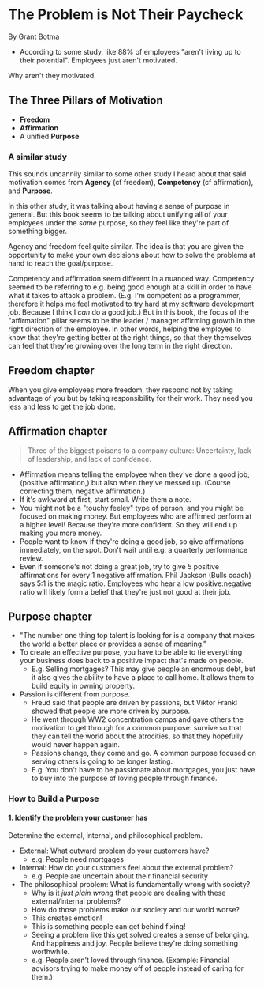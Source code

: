 # The Problem is Not Their Paycheck

By Grant Botma

- According to some study, like 88% of employees "aren't living up to their potential". Employees just aren't motivated.

Why aren't they motivated.

## The Three Pillars of Motivation

- **Freedom**
- **Affirmation**
- A unified **Purpose**

### A similar study

This sounds uncannily similar to some other study I heard about that said motivation comes from **Agency** (cf freedom), **Competency** (cf affirmation), and **Purpose**.

In this other study, it was talking about having a sense of purpose in general. But this book seems to be talking about unifying all of your employees under the _same_ purpose, so they feel like they're part of something bigger.

Agency and freedom feel quite similar. The idea is that you are given the opportunity to make your own decisions about how to solve the problems at hand to reach the goal/purpose.

Competency and affirmation seem different in a nuanced way. Competency seemed to be referring to e.g. being good enough at a skill in order to have what it takes to attack a problem. (E.g. I'm competent as a programmer, therefore it helps me feel motivated to try hard at my software development job. Because I think I _can_ do a good job.) But in this book, the focus of the "affirmation" pillar seems to be the leader / manager affirming growth in the right direction of the employee. In other words, helping the employee to know that they're getting better at the right things, so that they themselves can feel that they're growing over the long term in the right direction.

## Freedom chapter

When you give employees more freedom, they respond not by taking advantage of you but by taking responsibility for their work. They need you less and less to get the job done.

## Affirmation chapter

> Three of the biggest poisons to a company culture: Uncertainty, lack of leadership, and lack of confidence.

- Affirmation means telling the employee when they've done a good job, (positive affirmation,) but also when they've messed up. (Course correcting them; negative affirmation.)
- If it's awkward at first, start small. Write them a note.
- You might not be a "touchy feeley" type of person, and you might be focused on making money. But employees who are affirmed perform at a higher level! Because they're more confident. So they will end up making you more money.
- People want to know if they're doing a good job, so give affirmations immediately, on the spot. Don't wait until e.g. a quarterly performance review.
- Even if someone's not doing a great job, try to give 5 positive affirmations for every 1 negative affirmation. Phil Jackson (Bulls coach) says 5:1 is the magic ratio. Employees who hear a low positive:negative ratio will likely form a belief that they're just not good at their job.

## Purpose chapter

- "The number one thing top talent is looking for is a company that makes the world a better place or provides a sense of meaning."
- To create an effective purpose, you have to be able to tie everything your business does back to a positive impact that's made on people.
    - E.g. Selling mortgages? This may give people an enormous debt, but it also gives the ability to have a place to call home. It allows them to build equity in owning property.
- Passion is different from purpose.
    - Freud said that people are driven by passions, but Viktor Frankl showed that people are more driven by purpose.
    - He went through WW2 concentration camps and gave others the motivation to get through for a common purpose: survive so that they can tell the world about the atrocities, so that they hopefully would never happen again.
    - Passions change, they come and go. A common purpose focused on serving others is going to be longer lasting.
    - E.g. You don't have to be passionate about mortgages, you just have to buy into the purpose of loving people through finance.

### How to Build a Purpose

#### 1. Identify the problem your customer has

Determine the external, internal, and philosophical problem.

- External: What outward problem do your customers have?
    - e.g. People need mortgages
- Internal: How do your customers feel about the external problem?
    - e.g. People are uncertain about their financial security
- The philosophical problem: What is fundamentally wrong with society?
    - Why is it _just plain wrong_ that people are dealing with these external/internal problems?
    - How do those problems make our society and our world worse?
    - This creates emotion!
    - This is something people can get behind fixing!
    - Seeing a problem like this get solved creates a sense of belonging. And happiness and joy. People believe they're doing something worthwhile.
    - e.g. People aren't loved through finance. (Example: Financial advisors trying to make money off of people instead of caring for them.)
